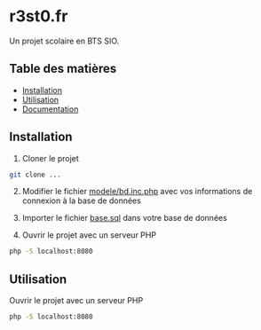 # r3st0.fr

Un projet scolaire en BTS SIO.

## Table des matières

- [Installation](#installation)
- [Utilisation](#utilisation)
- [Documentation](https://andronedev.github.io/sio_r3st0/)

## Installation

1. Cloner le projet
```bash 
git clone ...
```

2. Modifier le fichier [modele/bd.inc.php](modele/bd.inc.php) avec vos informations de connexion à la base de données

3. Importer le fichier [base.sql](base.sql) dans votre base de données

4. Ouvrir le projet avec un serveur PHP
```bash
php -S localhost:8080
```

## Utilisation

Ouvrir le projet avec un serveur PHP
```bash
php -S localhost:8080
```
